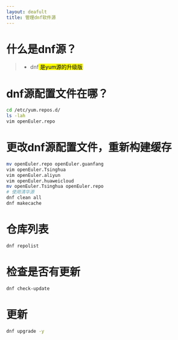 ```yaml
---
layout: deafult
title: 管理dnf软件源
---
```


# 什么是dnf源？

> * dnf<mark> 是yum源的升级版</mark>

# dnf源配置文件在哪？

```bash
cd /etc/yum.repos.d/
ls -lah
vim openEuler.repo
```

# 更改dnf源配置文件，重新构建缓存

```bash
mv openEuler.repo openEuler.guanfang
vim openEuler.Tsinghua
vim openEuler.aliyun
vim openEuler.huaweicloud
mv openEuler.Tsinghua openEuler.repo
# 使用清华源
dnf clean all
dnf makecache
```

# 仓库列表

```bash
dnf repolist
```

# 检查是否有更新

```bash
dnf check-update
```


# 更新

```bash
dnf upgrade -y
```
